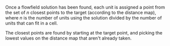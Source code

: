 Once a flowfield solution has been found, each unit is assigned a point from the set of *n* closest points to the target (according to the distance map), where *n* is the number of units using the solution divided by the number of units that can fit in a cell.

The closest points are found by starting at the target point, and picking the lowest values on the distance map that aren't already taken.